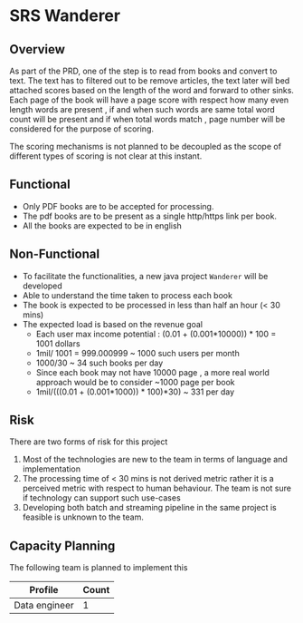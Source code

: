# SRS Wanderer

## Overview
As part of the PRD, one of the step is to read from books and convert to  text. The text has to filtered out to be remove
articles, the text later will bed attached scores based on the length of the word and forward to other sinks.
Each page of the book will have a page score with respect how many even length words are present , if and when such words
are same total word count will be present and if when total words match , page number will be considered for the purpose
of scoring.

The scoring mechanisms is not planned to be decoupled as the scope of different types of scoring is not clear at this instant.

## Functional
- Only PDF books are to be accepted for processing.
- The pdf books are to be present as a single http/https link per book.
- All the books are expected to be in english

## Non-Functional
- To facilitate the functionalities, a new java project `Wanderer` will be developed
- Able to understand the time taken to process each book
- The book is expected to be processed in less than half an hour (< 30 mins)
- The expected load is based on the revenue goal
    - Each user max income potential : (0.01 + (0.001*10000)) * 100 = 1001 dollars
    - 1mil/ 1001 = 999.000999 ~ 1000 such users per month
    - 1000/30 ~ 34 such books per day
    - Since each book may not have 10000 page , a more real world approach would be to consider ~1000 page per book
    - 1mil/(((0.01 + (0.001*1000)) * 100)*30) ~ 331 per day

## Risk
There are two forms of risk for this project
1. Most of the technologies are new to the team in terms of language and implementation
2. The processing time of < 30 mins is not derived metric rather it is a perceived metric with respect to human behaviour.
   The team is not sure if technology can support such use-cases
3. Developing both batch and streaming pipeline in the same project is feasible is unknown to the team.


## Capacity Planning
The following team is planned to implement this

| Profile       | Count |
|---------------|-------|
| Data engineer | 1     |
